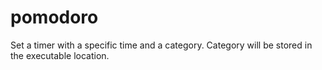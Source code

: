 # pomodoro
Set a timer with a specific time and a category. Category will be stored in the executable location.
